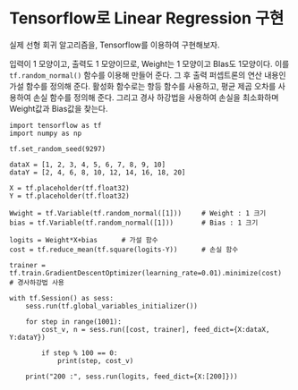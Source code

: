 # Tensorflow로 Linear Regression 구현

실제 선형 회귀 알고리즘을, Tensorflow를 이용하여 구현해보자.

입력이 1 모양이고, 출력도 1 모양이므로, Weight는 1 모양이고 BIas도 1모양이다. 이를 `tf.random_normal()` 함수를 이용해 만들어 준다. 그 후 출력 퍼셉트론의 연산 내용인 가설 함수를 정의해 준다. 활성화 함수로는 항등 함수를 사용하고, 평균 제곱 오차를 사용하여 손실 함수를 정의해 준다. 그리고 경사 하강법을 사용하여 손실을 최소화하며 Weight값과 Bias값을 찾는다.

```
import tensorflow as tf
import numpy as np

tf.set_random_seed(9297)

dataX = [1, 2, 3, 4, 5, 6, 7, 8, 9, 10]
dataY = [2, 4, 6, 8, 10, 12, 14, 16, 18, 20]

X = tf.placeholder(tf.float32)
Y = tf.placeholder(tf.float32)

Wwight = tf.Variable(tf.random_normal([1]))		# Weight : 1 크기
bias = tf.Variable(tf.random_normal([1]))		# Bias : 1 크기

logits = Weight*X+bias		# 가설 함수
cost = tf.reduce_mean(tf.square(logits-Y))		# 손실 함수

trainer = tf.train.GradientDescentOptimizer(learning_rate=0.01).minimize(cost)		# 경사하강법 사용

with tf.Session() as sess:
    sess.run(tf.global_variables_initializer())

    for step in range(1001):
        cost_v, n = sess.run([cost, trainer], feed_dict={X:dataX, Y:dataY})

        if step % 100 == 0:
            print(step, cost_v)

    print("200 :", sess.run(logits, feed_dict={X:[200]}))
```
